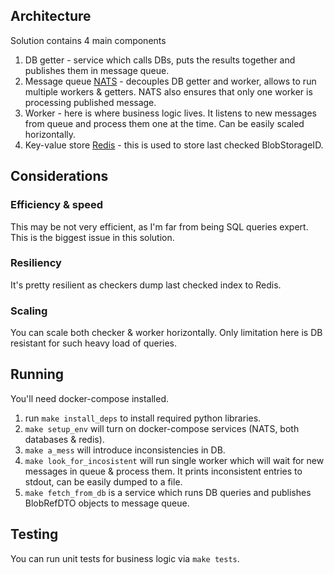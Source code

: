 
## Architecture
Solution contains 4 main components
1. DB getter  - service which calls DBs, puts the results together and publishes them in message queue.
2. Message queue [NATS](https://nats.io) - decouples DB getter and worker, allows to run multiple workers & getters. NATS also ensures that only one worker is processing published message.
3. Worker - here is where business logic lives. It listens to new messages from queue and process them one at the time. Can be easily scaled horizontally.
4. Key-value store [Redis](https://redis.io/documentation) - this is used to store last checked BlobStorageID.

## Considerations

### Efficiency & speed
This may be not very efficient, as I'm far from being SQL queries expert. This is the biggest issue in this solution.

### Resiliency
It's pretty resilient as checkers dump last checked index to Redis.

### Scaling
You can scale both checker & worker horizontally. Only limitation here is DB resistant for such heavy load of queries.

## Running
You'll need docker-compose installed.
1. run `make install_deps` to install required python libraries.
2. `make setup_env` will turn on docker-compose services (NATS, both databases & redis).
3. `make a_mess` will introduce inconsistencies in DB.
4. `make look_for_incosistent` will run single worker which will wait for new messages in queue & process them. It prints inconsistent entries to stdout, can be easily dumped to a file.
5. `make fetch_from_db` is a service which runs DB queries and publishes BlobRefDTO objects to message queue.


## Testing
You can run unit tests for business logic via `make tests`.
